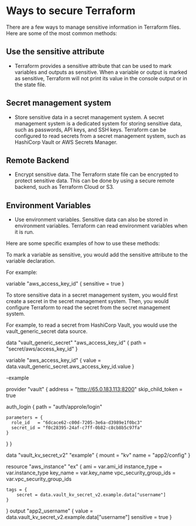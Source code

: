 # Ways to secure Terraform

There are a few ways to manage sensitive information in Terraform files. Here are some of the most common methods:

## Use the sensitive attribute

- Terraform provides a sensitive attribute that can be used to mark variables and outputs as sensitive. When a variable or output is marked as sensitive, Terraform will not print its value in the console output or in the state file.

## Secret management system

- Store sensitive data in a secret management system. A secret management system is a dedicated system for storing sensitive data, such as passwords, API keys, and SSH keys. Terraform can be configured to read secrets from a secret management system, such as HashiCorp Vault or AWS Secrets Manager.

## Remote Backend

- Encrypt sensitive data. The Terraform state file can be encrypted to protect sensitive data. This can be done by using a secure remote backend, such as Terraform Cloud or S3.

## Environment Variables

- Use environment variables. Sensitive data can also be stored in environment variables. Terraform can read environment variables when it is run.

Here are some specific examples of how to use these methods:

To mark a variable as sensitive, you would add the sensitive attribute to the variable declaration. 

For example:

variable "aws_access_key_id" {
  sensitive = true
}

To store sensitive data in a secret management system, you would first create a secret in the secret management system. Then, you would configure Terraform to read the secret from the secret management system. 

For example, to read a secret from HashiCorp Vault, you would use the vault_generic_secret data source.

data "vault_generic_secret" "aws_access_key_id" {
  path = "secret/aws/access_key_id"
}

variable "aws_access_key_id" {
  value = data.vault_generic_secret.aws_access_key_id.value
}

-example

provider "vault" {
  address          = "http://65.0.183.113:8200"
  skip_child_token = true

  auth_login {
    path = "auth/approle/login"

    parameters = {
      role_id   = "6dcace62-c00d-7205-3e6a-d3989e1f0bc3"
      secret_id = "f0c28395-24af-c7ff-0b82-c8cb8b5c97fa"
    }
  }
}

data "vault_kv_secret_v2" "example" {
  mount = "kv"
  name  = "app2/config"
}

resource "aws_instance" "ex" {
  ami                    = var.ami_id
  instance_type          = var.instance_type
  key_name               = var.key_name
    vpc_security_group_ids = var.vpc_security_group_ids

    tags = {
        secret = data.vault_kv_secret_v2.example.data["username"]
    }
}
output "app2_username" {
  value     = data.vault_kv_secret_v2.example.data["username"]
  sensitive = true
}

